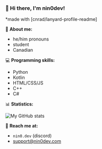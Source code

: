 ### 👋 Hi there, I'm nin0dev!

*made with [cnrad/lanyard-profile-readme]

📑 **About me:**
- he/him pronouns
- student
- Canadian

💻 **Programming skills:**
- Python
- Kotlin
- HTML/CSS/JS
- C++
- C#

📊 **Statistics:**

![My GitHub stats](https://github-readme-stats.vercel.app/api?username=nin0-dev)

📨 **Reach me at:**
- `nin0.dev` (discord)
- [support@nin0dev.com](mailto:support@nin0dev.com)

